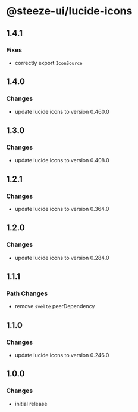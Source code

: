 # @steeze-ui/lucide-icons

## 1.4.1

### Fixes

- correctly export `IconSource`

## 1.4.0

### Changes

- update lucide icons to version 0.460.0

## 1.3.0

### Changes

- update lucide icons to version 0.408.0

## 1.2.1

### Changes

- update lucide icons to version 0.364.0

## 1.2.0

### Changes

- update lucide icons to version 0.284.0

## 1.1.1

### Path Changes

- remove `svelte` peerDependency

## 1.1.0

### Changes

- update lucide icons to version 0.246.0

## 1.0.0

### Changes

- initial release
